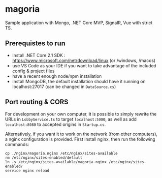 # magoria
Sample application with Mongo, .NET Core MVP, SignalR, Vue with strict TS.

## Prerequistes to run
- install .NET Core 2.1 SDK : https://www.microsoft.com/net/download/linux (or /windows, /macos)
- use VS Code as your IDE if you want to take advantage of the included config & project files
- have a recent enough node/npm installation
- install MongoDB, the default installation should have it running on localhost:27017 (can be changed in `DataSource.cs`)

## Port routing & CORS
For development on your own computer, it is possible to simply rewrite the URLs in `LobbyService.ts` to target `localhost:5000`, as well as add `localhost:8080` to accepted origins in `Startup.cs`.

Alternatively, if you want it to work on the network (from other computers), a nginx configuration is provided. First install nginx, then run the following commands:
```
cp ./nginx/magoria.nginx /etc/nginx/sites-available
rm /etc/nginx/sites-enabled/default
ln -s /etc/nginx/sites-available/magoria.nginx /etc/nginx/sites-enabled/
service nginx reload
```
